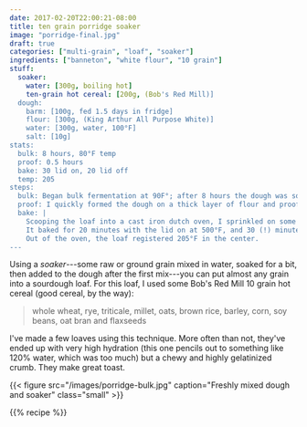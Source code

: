 ```yaml
---
date: 2017-02-20T22:00:21-08:00
title: ten grain porridge soaker
image: "porridge-final.jpg"
draft: true
categories: ["multi-grain", "loaf", "soaker"]
ingredients: ["banneton", "white flour", "10 grain"]
stuff: 
  soaker:
    water: [300g, boiling hot]
    ten-grain hot cereal: [200g, (Bob's Red Mill)]
  dough:
    barm: [100g, fed 1.5 days in fridge]
    flour: [300g, (King Arthur All Purpose White)]
    water: [300g, water, 100°F]
    salt: [10g]
stats:
  bulk: 8 hours, 80°F temp
  proof: 0.5 hours
  bake: 30 lid on, 20 lid off
  temp: 205
steps:
  bulk: Began bulk fermentation at 90F°; after 8 hours the dough was soupy. It might have held its form better a few hours earlier.
  proof: I quickly formed the dough on a thick layer of flour and proofed 30 minutes in a banneton
  bake: |
    Scooping the loaf into a cast iron dutch oven, I sprinkled on some cornmeal and roughly slashed the top.
    It baked for 20 minutes with the lid on at 500°F, and 30 (!) minutes with the lid off at 450°F.
    Out of the oven, the loaf registered 205°F in the center.
---
```


Using a _soaker_---some raw or ground grain mixed in water, soaked for a bit, then added to the dough after the first mix---you can put almost any grain into a sourdough loaf.
For this loaf, I used some Bob's Red Mill 10 grain hot cereal (good cereal, by the way):

> whole wheat, rye, triticale, millet, oats, brown rice, barley, corn, soy beans, oat bran and flaxseeds

I've made a few loaves using this technique.
More often than not, they've ended up with very high hydration (this one pencils out to something like 120% water, which was too much) but a chewy and highly gelatinized crumb.
They make great toast.


{{< figure src="/images/porridge-bulk.jpg" caption="Freshly mixed dough and soaker" class="small" >}}

{{% recipe %}}
